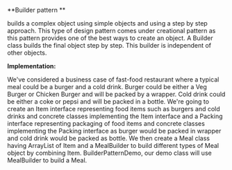 
**Builder pattern **

builds a complex object using simple objects and using a step by step approach.
This type of design pattern comes under creational pattern as this pattern provides one of the best
ways to create an object.
A Builder class builds the final object step by step. This builder is independent of other objects.

**Implementation:**

We've considered a business case of fast-food restaurant where a typical meal could be a burger
and a cold drink. Burger could be either a Veg Burger or Chicken Burger and will be packed by a
wrapper. Cold drink could be either a coke or pepsi and will be packed in a bottle.
We're going to create an Item interface representing food items such as burgers and cold drinks
and concrete classes implementing the Item interface and a Packing interface representing
packaging of food items and concrete classes implementing the Packing interface as burger would
be packed in wrapper and cold drink would be packed as bottle.
We then create a Meal class having ArrayList of Item and a MealBuilder to build different types of
Meal object by combining Item. BuilderPatternDemo, our demo class will use MealBuilder to build
a Meal.

